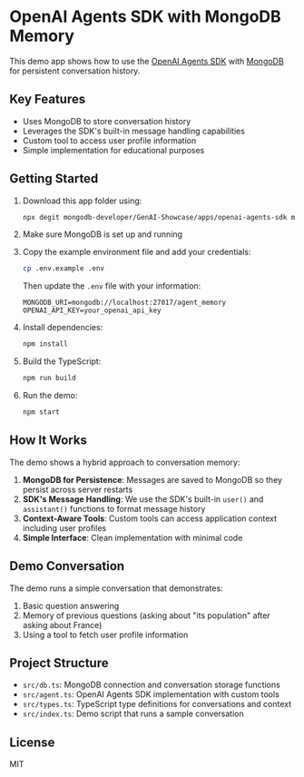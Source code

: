 # OpenAI Agents SDK with MongoDB Memory

This demo app shows how to use the [OpenAI Agents SDK](https://openai.github.io/openai-agents-js/) with [MongoDB](https://www.mongodb.com/cloud/atlas/register/?utm_campaign=devrel&utm_source=third-party-content&utm_medium=cta&utm_content=openai-agents-sdk-template&utm_term=jesse.hall) for persistent conversation history.

## Key Features

- Uses MongoDB to store conversation history
- Leverages the SDK's built-in message handling capabilities
- Custom tool to access user profile information
- Simple implementation for educational purposes

## Getting Started

1. Download this app folder using:
   ```bash
   npx degit mongodb-developer/GenAI-Showcase/apps/openai-agents-sdk my-openai-agent
   ```

2. Make sure MongoDB is set up and running

3. Copy the example environment file and add your credentials:
   ```bash
   cp .env.example .env
   ```
   Then update the `.env` file with your information:
   ```
   MONGODB_URI=mongodb://localhost:27017/agent_memory
   OPENAI_API_KEY=your_openai_api_key
   ```

4. Install dependencies:
   ```bash
   npm install
   ```

5. Build the TypeScript:
   ```bash
   npm run build
   ```

6. Run the demo:
   ```bash
   npm start
   ```

## How It Works

The demo shows a hybrid approach to conversation memory:

1. **MongoDB for Persistence**: Messages are saved to MongoDB so they persist across server restarts
2. **SDK's Message Handling**: We use the SDK's built-in `user()` and `assistant()` functions to format message history
3. **Context-Aware Tools**: Custom tools can access application context including user profiles
4. **Simple Interface**: Clean implementation with minimal code

## Demo Conversation

The demo runs a simple conversation that demonstrates:
1. Basic question answering
2. Memory of previous questions (asking about "its population" after asking about France)
3. Using a tool to fetch user profile information

## Project Structure

- `src/db.ts`: MongoDB connection and conversation storage functions
- `src/agent.ts`: OpenAI Agents SDK implementation with custom tools
- `src/types.ts`: TypeScript type definitions for conversations and context
- `src/index.ts`: Demo script that runs a sample conversation

## License

MIT
